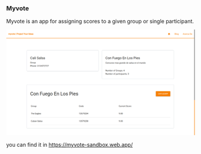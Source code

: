 ### Myvote

Myvote is an app for assigning scores to a given group or single participant.

![Myvote](./build/static/media/myvote.png)

you can find it in https://myvote-sandbox.web.app/